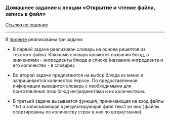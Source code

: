 ### Домашнее задание к лекции «Открытие и чтение файла, запись в файл»
*[Ссылка на задание](https://github.com/netology-code/py-homeworks-basic/tree/master/7.files)*

--------
В [проекте](https://github.com/MariaZamyatina/Files/blob/main/main.py)
реализованы три задачи:

- В первой задаче реализован словарь на основе рецептов из текстого файла. Ключами словаря 
являются названия блюд, а значениями - ингредиенты блюда в списке (название 
ингредиента и его количество - в словаре).


- Во второй задаче предлагаются на выбор блюда из меню и запрашивается 
количество персон. По предоставленной информации выводится словарь с 
необходимыми для приготовления этих блюд ингридиентами и их количеством.


- В третьей задаче вызывается функция, принимающая на вход 
файлы *.txt и записывающая в результирующий файл текст из них ( 
файлы осортированы по количеству строк в них по возрастанию). 





